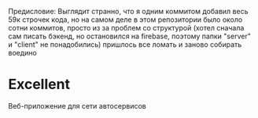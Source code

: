 Предисловие: Выглядит странно, что я одним коммитом добавил весь 59к строчек кода, но на самом деле в этом репозитории было около сотни коммитов, 
просто из за проблем со структурой (хотел сначала сам писать бэкенд, но остановился на firebase, поэтому папки "server" и "client" не понадобились) 
пришлось все ломать и заново собирать воедино 

# Excellent
Веб-приложение для сети автосервисов 


